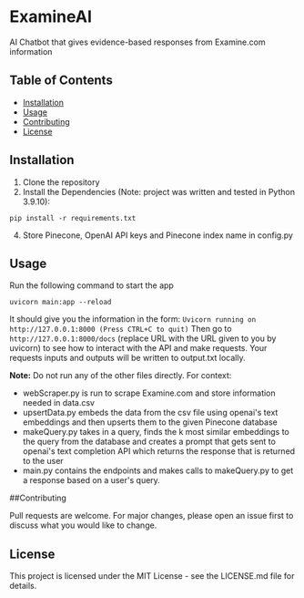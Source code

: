 # ExamineAI
AI Chatbot that gives evidence-based responses from Examine.com information

## Table of Contents

- [Installation](#installation)
- [Usage](#usage)
- [Contributing](#contributing)
- [License](#license)

## Installation

1. Clone the repository
2. Install the Dependencies (Note: project was written and tested in Python 3.9.10):
```
pip install -r requirements.txt
```
4. Store Pinecone, OpenAI API keys and Pinecone index name in config.py

## Usage

Run the following command to start the app
```
uvicorn main:app --reload
```
It should give you the information in the form: `Uvicorn running on http://127.0.0.1:8000 (Press CTRL+C to quit)`
Then go to `http://127.0.0.1:8000/docs` (replace URL with the URL given to you by uvicorn) to see how to interact with the API and make requests.
Your requests inputs and outputs will be written to output.txt locally.

**Note:** Do not run any of the other files directly. For context:

* webScraper.py is run to scrape Examine.com and store information needed in data.csv
* upsertData.py embeds the data from the csv file using openai's text embeddings and then upserts them to the given Pinecone database
* makeQuery.py takes in a query, finds the k most similar embeddings to the query from the database and creates a prompt that gets sent to openai's text completion API which returns the response that is returned to the user
* main.py contains the endpoints and makes calls to makeQuery.py to get a response based on a user's query.

##Contributing

Pull requests are welcome. For major changes, please open an issue first to discuss what you would like to change.


## License

This project is licensed under the MIT License - see the LICENSE.md file for details.
